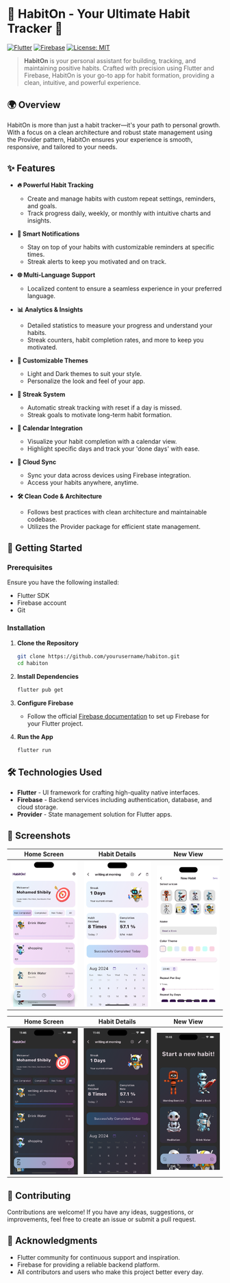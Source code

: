 # 🌟 HabitOn - Your Ultimate Habit Tracker 🌟

[![Flutter](https://img.shields.io/badge/Flutter-3.0-blue.svg?logo=flutter)](https://flutter.dev/)
[![Firebase](https://img.shields.io/badge/Firebase-Enabled-orange.svg?logo=firebase)](https://firebase.google.com/)
[![License: MIT](https://img.shields.io/badge/License-MIT-yellow.svg)](https://opensource.org/licenses/MIT)

> **HabitOn** is your personal assistant for building, tracking, and maintaining positive habits. Crafted with precision using Flutter and Firebase, HabitOn is your go-to app for habit formation, providing a clean, intuitive, and powerful experience.

## 🌍 Overview

HabitOn is more than just a habit tracker—it's your path to personal growth. With a focus on a clean architecture and robust state management using the Provider pattern, HabitOn ensures your experience is smooth, responsive, and tailored to your needs.

## ✨ Features

- **🔥 Powerful Habit Tracking**
  - Create and manage habits with custom repeat settings, reminders, and goals.
  - Track progress daily, weekly, or monthly with intuitive charts and insights.

- **🔔 Smart Notifications**
  - Stay on top of your habits with customizable reminders at specific times.
  - Streak alerts to keep you motivated and on track.

- **🌐 Multi-Language Support**
  - Localized content to ensure a seamless experience in your preferred language.
  
- **📊 Analytics & Insights**
  - Detailed statistics to measure your progress and understand your habits.
  - Streak counters, habit completion rates, and more to keep you motivated.

- **🎨 Customizable Themes**
  - Light and Dark themes to suit your style.
  - Personalize the look and feel of your app.

- **🌟 Streak System**
  - Automatic streak tracking with reset if a day is missed.
  - Streak goals to motivate long-term habit formation.

- **📅 Calendar Integration**
  - Visualize your habit completion with a calendar view.
  - Highlight specific days and track your 'done days' with ease.

- **💾 Cloud Sync**
  - Sync your data across devices using Firebase integration.
  - Access your habits anywhere, anytime.

- **🛠️ Clean Code & Architecture**
  - Follows best practices with clean architecture and maintainable codebase.
  - Utilizes the Provider package for efficient state management.

## 🚀 Getting Started

### Prerequisites

Ensure you have the following installed:

- Flutter SDK
- Firebase account
- Git

### Installation

1. **Clone the Repository**

    ```bash
    git clone https://github.com/yourusername/habiton.git
    cd habiton
    ```

2. **Install Dependencies**

    ```bash
    flutter pub get
    ```

3. **Configure Firebase**

    - Follow the official [Firebase documentation](https://firebase.google.com/docs/flutter/setup) to set up Firebase for your Flutter project.

4. **Run the App**

    ```bash
    flutter run
    ```

## 🛠️ Technologies Used

- **Flutter** - UI framework for crafting high-quality native interfaces.
- **Firebase** - Backend services including authentication, database, and cloud storage.
- **Provider** - State management solution for Flutter apps.

## 📸 Screenshots

| Home Screen | Habit Details | New View |
|-------------|---------------|---------------|
| ![Home](screens/home.png) | ![Details](screens/habit_view.png) | ![New](screens/new_habit.png) |

| Home Screen | Habit Details | New View |
|-------------|---------------|---------------|
| ![Home](screens/dark_home.png) | ![Details](screens/dark_det.png) | ![New](screens/dark_new.png) |
## 🤝 Contributing

Contributions are welcome! If you have any ideas, suggestions, or improvements, feel free to create an issue or submit a pull request.



## 🎉 Acknowledgments

- Flutter community for continuous support and inspiration.
- Firebase for providing a reliable backend platform.
- All contributors and users who make this project better every day.